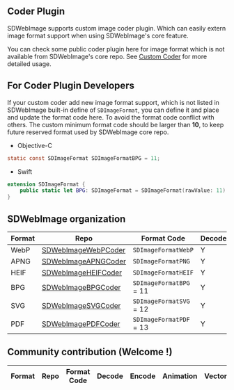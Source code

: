 ## Coder Plugin
SDWebImage supports custom image coder plugin. Which can easily extern image format support when using SDWebImage's core feature.

You can check some public coder plugin here for image format which is not available from SDWebImage's core repo. See [Custom Coder](https://github.com/rs/SDWebImage/wiki/Advanced-Usage#custom-coder-420) for more detailed usage.


## For Coder Plugin Developers

If your custom coder add new image format support, which is not listed in SDWebImage built-in define of `SDImageFormat`, you can define it and place and update the format code here. To avoid the format code conflict with others. The custom minimum format code should be larger than **10**, to keep future reserved format used by SDWebImage core repo.

+ Objective-C

```objectivec
static const SDImageFormat SDImageFormatBPG = 11;
```

+ Swift

```swift
extension SDImageFormat {
    public static let BPG: SDImageFormat = SDImageFormat(rawValue: 11)
}
```

## SDWebImage organization
| Format | Repo | Format Code | Decode | Encode | Animation | Vector |
| ------ | ---- | ----------- | ------ | ------ | -------- | ------- |
| WebP | [SDWebImageWebPCoder](https://github.com/SDWebImage/SDWebImageWebPCoder) | `SDImageFormatWebP` | Y | Y | Y | N |
| APNG | [SDWebImageAPNGCoder](https://github.com/SDWebImage/SDWebImageAPNGCoder) | `SDImageFormatPNG` | Y | Y | Y | N |
| HEIF | [SDWebImageHEIFCoder](https://github.com/SDWebImage/SDWebImageHEIFCoder) | `SDImageFormatHEIF` | Y | Y | N | N |
| BPG | [SDWebImageBPGCoder](https://github.com/SDWebImage/SDWebImageBPGCoder) | `SDImageFormatBPG` = 11 | Y | N | Y | N |
| SVG | [SDWebImageSVGCoder](https://github.com/SDWebImage/SDWebImageSVGCoder) | `SDImageFormatSVG` = 12 | Y | N | N | Y |
| PDF | [SDWebImagePDFCoder](https://github.com/SDWebImage/SDWebImagePDFCoder) | `SDImageFormatPDF` = 13 | Y | N | N | Y |

## Community contribution (Welcome !)
| Format | Repo | Format Code | Decode | Encode | Animation | Vector |
| ------ | ---- | ----------- | ------ | ------ | -------- | ------- |


